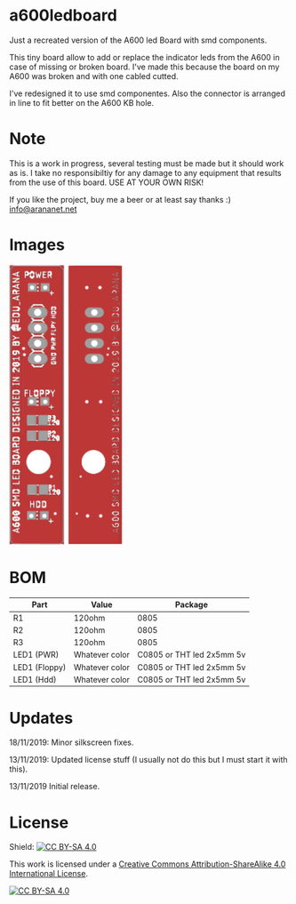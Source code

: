# a600ledboard

Just a recreated version of the A600 led Board with smd components.

This tiny board allow to add or replace the indicator leds from the A600 in case of missing or broken board. I've made this because the board on my A600 was broken and with one cabled cutted.

I've redesigned it to use smd componentes. Also the connector is arranged in line to fit better on the A600 KB hole.

# Note

This is a work in progress, several testing must be made but it should work as is. I take no responsibiltiy for any damage to any equipment that results from the use of this board. USE AT YOUR OWN RISK!

If you like the project, buy me a beer or at least say thanks :) info@arananet.net


# Images

<img src="https://github.com/arananet/a600ledboard/blob/master/images/top.png?raw=true" width="100">
<img src="https://github.com/arananet/a600ledboard/blob/master/images/bottom.png?raw=true" width="100">

# BOM 

| Part            | Value                   | Package                        |
| --------------- | ----------------------- | ------------------------------ |      
|  R1             | 120ohm                  | 0805                           |
|  R2             | 120ohm                  | 0805                           |
|  R3             | 120ohm                  | 0805                           |
|  LED1 (PWR)     | Whatever color          | C0805 or THT led 2x5mm 5v      |
|  LED1 (Floppy)  | Whatever color          | C0805 or THT led 2x5mm 5v      |
|  LED1 (Hdd)     | Whatever color          | C0805 or THT led 2x5mm 5v      |

# Updates

18/11/2019: Minor silkscreen fixes.

13/11/2019: Updated license stuff (I usually not do this but I must start it with this).

13/11/2019 Initial release.

# License

Shield: [![CC BY-SA 4.0][cc-by-sa-shield]][cc-by-sa]

This work is licensed under a [Creative Commons Attribution-ShareAlike 4.0
International License][cc-by-sa].

[![CC BY-SA 4.0][cc-by-sa-image]][cc-by-sa]

[cc-by-sa]: http://creativecommons.org/licenses/by-sa/4.0/
[cc-by-sa-image]: https://licensebuttons.net/l/by-sa/4.0/88x31.png
[cc-by-sa-shield]: https://img.shields.io/badge/License-CC%20BY--SA%204.0-lightgrey.svg
